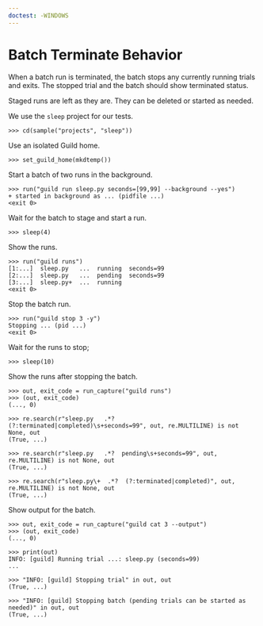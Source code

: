 ```yaml
---
doctest: -WINDOWS
---
```


# Batch Terminate Behavior

When a batch run is terminated, the batch stops any currently running
trials and exits. The stopped trial and the batch should show
terminated status.

Staged runs are left as they are. They can be deleted or started as
needed.

We use the `sleep` project for our tests.

    >>> cd(sample("projects", "sleep"))

Use an isolated Guild home.

    >>> set_guild_home(mkdtemp())

Start a batch of two runs in the background.

    >>> run("guild run sleep.py seconds=[99,99] --background --yes")
    + started in background as ... (pidfile ...)
    <exit 0>

Wait for the batch to stage and start a run.

    >>> sleep(4)

Show the runs.

    >>> run("guild runs")
    [1:...]  sleep.py   ...  running  seconds=99
    [2:...]  sleep.py   ...  pending  seconds=99
    [3:...]  sleep.py+  ...  running
    <exit 0>

Stop the batch run.

    >>> run("guild stop 3 -y")
    Stopping ... (pid ...)
    <exit 0>

Wait for the runs to stop;

    >>> sleep(10)

Show the runs after stopping the batch.

    >>> out, exit_code = run_capture("guild runs")
    >>> (out, exit_code)
    (..., 0)

    >>> re.search(r"sleep.py   .*?  (?:terminated|completed)\s+seconds=99", out, re.MULTILINE) is not None, out
    (True, ...)

    >>> re.search(r"sleep.py   .*?  pending\s+seconds=99", out, re.MULTILINE) is not None, out
    (True, ...)

    >>> re.search(r"sleep.py\+  .*?  (?:terminated|completed)", out, re.MULTILINE) is not None, out
    (True, ...)

Show output for the batch.

    >>> out, exit_code = run_capture("guild cat 3 --output")
    >>> (out, exit_code)
    (..., 0)

    >>> print(out)
    INFO: [guild] Running trial ...: sleep.py (seconds=99)
    ...

    >>> "INFO: [guild] Stopping trial" in out, out
    (True, ...)

    >>> "INFO: [guild] Stopping batch (pending trials can be started as needed)" in out, out
    (True, ...)

